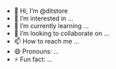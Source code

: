 - 👋 Hi, I’m @ditstore
- 👀 I’m interested in ...
- 🌱 I’m currently learning ...
- 💞️ I’m looking to collaborate on ...
- 📫 How to reach me ...
- 😄 Pronouns: ...
- ⚡ Fun fact: ...

<!---
ditstore/ditstore is a ✨ special ✨ repository because its `README.md` (this file) appears on your GitHub profile.
You can click the Preview link to take a look at your changes.
--->
